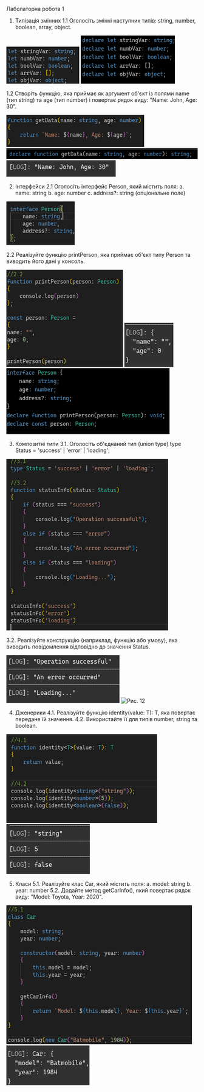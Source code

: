 Лаболаторна робота 1

1. Типізація змінних
1.1	Оголосіть змінні наступних типів: string, number, boolean, array, object.

![Рис. 1](screenshots/1_1.png) 
![Рис. 2](screenshots/1_1_1.png)

1.2	Створіть функцію, яка приймає як аргумент об'єкт із полями name (тип string) та age (тип number) і повертає рядок виду: "Name: John, Age: 30".

![Рис. 3](screenshots/1_2.png) 
![Рис. 4](screenshots/1_2_1.png)
![Рис. 5](screenshots/1_2_2.png)

2. Інтерфейси
2.1	Оголосіть інтерфейс Person, який містить поля:
a.	name: string
b.	age: number
c.	address?: string (опціональне поле)

![Рис. 6](screenshots/2_1.png)

2.2	Реалізуйте функцію printPerson, яка приймає об'єкт типу Person та виводить його дані у консоль.

![Рис. 7](screenshots/2_2.png)
![Рис. 8](screenshots/2_2_1.png)
![Рис. 9](screenshots/2_2_2.png)

3. Композитні типи
3.1.	Оголосіть об'єднаний тип (union type)
type Status = 'success' | 'error' | 'loading';

![Рис. 10](screenshots/3_1.png)

3.2.	Реалізуйте конструкцію (наприклад, функцію або умову), яка виводить повідомлення відповідно до значення Status.

![Рис. 11](screenshots/3_2.png)
![Рис. 12](screenshots/3_2_1.png)

4. Дженерики
4.1.	Реалізуйте функцію identity<T>(value: T): T, яка повертає передане їй значення.
4.2.	Використайте її для типів number, string та boolean.

![Рис. 13](screenshots/4_1.png)
![Рис. 14](screenshots/4_2.png)

5. Класи
5.1.	Реалізуйте клас Car, який містить поля:
a.	model: string
b.	year: number
5.2.	Додайте метод getCarInfo(), який повертає рядок виду: "Model: Toyota, Year: 2020".

![Рис. 15](screenshots/5_1.png)
![Рис. 16](screenshots/5_2.png)
